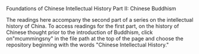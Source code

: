 Foundations of Chinese Intellectual History Part II: Chinese Buddhism 

The readings here accompany the second part of a series on the intellectual history of China. To access readings for the first part, on the history of Chinese thought prior to the introduction of Buddhism, click on"mcummingsny" in the file path at the top of the page and choose the repository beginning with the words "Chinese Intellectual History."
